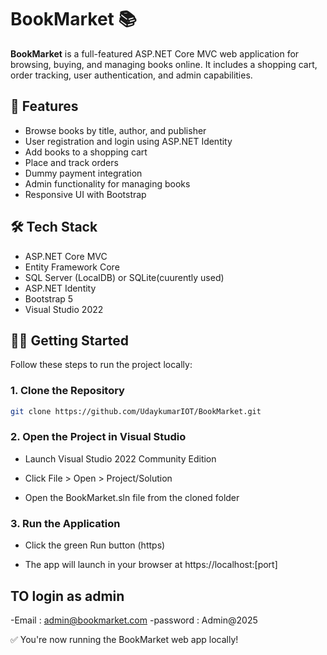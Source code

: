 # BookMarket 📚

**BookMarket** is a full-featured ASP.NET Core MVC web application for browsing, buying, and managing books online. It includes a shopping cart, order tracking, user authentication, and admin capabilities.

## 🚀 Features

- Browse books by title, author, and publisher
- User registration and login using ASP.NET Identity
- Add books to a shopping cart
- Place and track orders
- Dummy payment integration
- Admin functionality for managing books
- Responsive UI with Bootstrap

## 🛠️ Tech Stack

- ASP.NET Core MVC
- Entity Framework Core
- SQL Server (LocalDB) or SQLite(cuurently used)
- ASP.NET Identity
- Bootstrap 5
- Visual Studio 2022

## 🧑‍💻 Getting Started

Follow these steps to run the project locally:

### 1. Clone the Repository

```bash
git clone https://github.com/UdaykumarIOT/BookMarket.git
```
### 2. Open the Project in Visual Studio

- Launch Visual Studio 2022 Community Edition

- Click File > Open > Project/Solution

- Open the BookMarket.sln file from the cloned folder

### 3. Run the Application

- Click the green Run button (https)

- The app will launch in your browser at https://localhost:[port]
  
## TO login as admin
-Email : admin@bookmarket.com
-password : Admin@2025


✅ You're now running the BookMarket web app locally!
